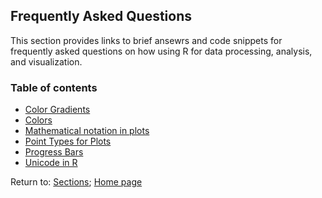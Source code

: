 ## Frequently Asked Questions

This section provides links to brief ansewrs and code snippets for frequently asked questions on how using R for data processing, analysis, and visualization.

### Table of contents

* [Color Gradients](C06_P002_Color_gradient.md)
* [Colors](C06_P003_R_color_options.md)
* [Mathematical notation in plots](C06_P006_Math_notation_plots.md)
* [Point Types for Plots](C06_P004_R_pch_options.md)
* [Progress Bars](C06_P001_Progress_bar.md)
* [Unicode in R](C06_P005_Unicode.md)

Return to:
[Sections](C00_P002_Chapters.md);
[Home page](https://rettopnivek.github.io/R_training/)
